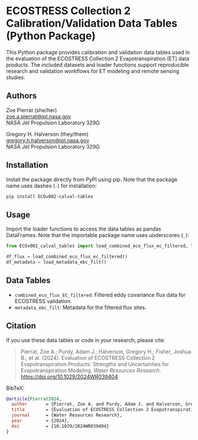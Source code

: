 
# ECOSTRESS Collection 2 Calibration/Validation Data Tables (Python Package)

This Python package provides calibration and validation data tables used in the evaluation of the ECOSTRESS Collection 2 Evapotranspiration (ET) data products. The included datasets and loader functions support reproducible research and validation workflows for ET modeling and remote sensing studies.

## Authors

Zoe Pierrat (she/her)  
[zoe.a.pierrat@jpl.nasa.gov](mailto:zoe.a.pierrat@jpl.nasa.gov)  
NASA Jet Propulsion Laboratory 329G

Gregory H. Halverson (they/them)  
[gregory.h.halverson@jpl.nasa.gov](mailto:gregory.h.halverson@jpl.nasa.gov)  
NASA Jet Propulsion Laboratory 329G

## Installation

Install the package directly from PyPI using pip. Note that the package name uses dashes (`-`) for installation:

```bash
pip install ECOv002-calval-tables
```

## Usage


Import the loader functions to access the data tables as pandas DataFrames. Note that the importable package name uses underscores (`_`):

```python
from ECOv002_calval_tables import load_combined_eco_flux_ec_filtered, load_metadata_ebc_filt

df_flux = load_combined_eco_flux_ec_filtered()
df_metadata = load_metadata_ebc_filt()
```

## Data Tables

- `combined_eco_flux_EC_filtered`: Filtered eddy covariance flux data for ECOSTRESS validation.
- `metadata_ebc_filt`: Metadata for the filtered flux sites.

## Citation

If you use these data tables or code in your research, please cite:

> Pierrat, Zoe A.; Purdy, Adam J.; Halverson, Gregory H.; Fisher, Joshua B.; et al. (2024). Evaluation of ECOSTRESS Collection 2 Evapotranspiration Products: Strengths and Uncertainties for Evapotranspiration Modeling. *Water Resources Research*. https://doi.org/10.1029/2024WR039404

BibTeX:

```bibtex
@article{Pierrat2024,
  author       = {Pierrat, Zoe A. and Purdy, Adam J. and Halverson, Gregory H. and Fisher, Joshua B. and et al.},
  title        = {Evaluation of ECOSTRESS Collection 2 Evapotranspiration Products: Strengths and Uncertainties for Evapotranspiration Modeling},
  journal      = {Water Resources Research},
  year         = {2024},
  doi          = {10.1029/2024WR039404}
}
```
